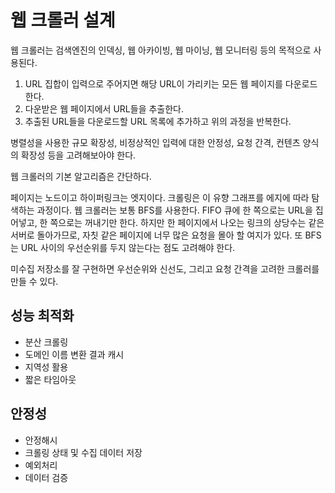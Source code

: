웹 크롤러 설계
=

웹 크롤러는 검색엔진의 인덱싱, 웹 아카이빙, 웹 마이닝, 웹 모니터링 등의 목적으로 사용된다.

1. URL 집합이 입력으로 주어지면 해당 URL이 가리키는 모든 웹 페이지를 다운로드한다.
2. 다운받은 웹 페이지에서 URL들을 추출한다.
3. 추출된 URL들을 다운로드할 URL 목록에 추가하고 위의 과정을 반복한다.

병렬성을 사용한 규모 확장성, 비정상적인 입력에 대한 안정성, 요청 간격, 컨텐츠 양식의 확장성 등을 고려해보아야 한다.

웹 크롤러의 기본 알고리즘은 간단하다.

페이지는 노드이고 하이퍼링크는 엣지이다. 크롤링은 이 유향 그래프를 에지에 따라 탐색하는 과정이다.
웹 크롤러는 보통 BFS를 사용한다.
FIFO 큐에 한 쪽으로는 URL을 집어넣고, 한 쪽으로는 꺼내기만 한다.
하지만 한 페이지에서 나오는 링크의 상당수는 같은 서버로 돌아가므로, 자칫 같은 페이지에 너무 많은 요청을 몰아 할 여지가 있다.
또 BFS는 URL 사이의 우선순위를 두지 않는다는 점도 고려해야 한다.

미수집 저장소를 잘 구현하면 우선순위와 신선도, 그리고 요청 간격을 고려한 크롤러를 만들 수 있다.

성능 최적화
-

- 분산 크롤링
- 도메인 이름 변환 결과 캐시
- 지역성 활용
- 짧은 타임아웃

안정성
-

- 안정해시
- 크롤링 상태 및 수집 데이터 저장
- 예외처리
- 데이터 검증
